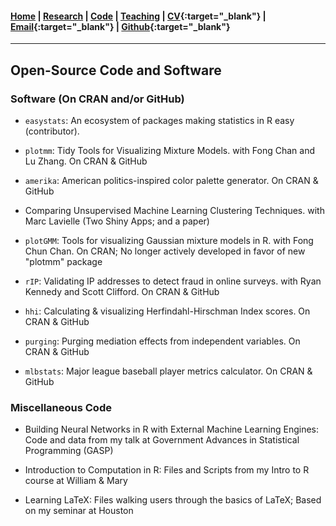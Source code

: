 #### [Home](https://pdwaggoner.github.io) | [Research](/Research.md) | [Code](/Code.md) | [Teaching](/Teach.md) | [CV](https://www.dropbox.com/s/ikt228v5lmobro2/Philip%20Waggoner_CV.pdf?dl=0){:target="_blank"} | [Email](mailto:pdwaggoner@uchicago.edu){:target="_blank"} | [Github](https://github.com/pdwaggoner){:target="_blank"} 
___________

## Open-Source Code and Software

### Software (On CRAN and/or GitHub)

* `easystats`: An ecosystem of packages making statistics in R easy (contributor).

* `plotmm`: Tidy Tools for Visualizing Mixture Models. with Fong Chan and Lu Zhang. On CRAN & GitHub

* `amerika`: American politics-inspired color palette generator. On CRAN & GitHub

* Comparing Unsupervised Machine Learning Clustering Techniques. with Marc Lavielle (Two Shiny Apps; and a paper)

* `plotGMM`: Tools for visualizing Gaussian mixture models in R. with Fong Chun Chan. On CRAN; No longer actively developed in favor of new "plotmm" package

* `rIP`: Validating IP addresses to detect fraud in online surveys. with Ryan Kennedy and Scott Clifford. On CRAN & GitHub

* `hhi`: Calculating & visualizing Herfindahl-Hirschman Index scores. On CRAN & GitHub

* `purging`: Purging mediation effects from independent variables. On CRAN & GitHub

* `mlbstats`: Major league baseball player metrics calculator. On CRAN & GitHub

### Miscellaneous Code

* Building Neural Networks in R with External Machine Learning Engines: Code and data from my talk at Government Advances in Statistical Programming (GASP)

* Introduction to Computation in R: Files and Scripts from my Intro to R course at William & Mary

* Learning LaTeX: Files walking users through the basics of LaTeX; Based on my seminar at Houston
